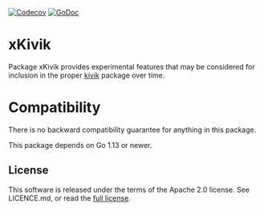 [![Codecov](https://img.shields.io/codecov/c/github/go-kivik/xkivik.svg?style=flat)](https://codecov.io/gh/go-kivik/xkivik) [![GoDoc](https://godoc.org/github.com/go-kivik/xkivik?status.svg)](http://godoc.org/github.com/go-kivik/xkivik)

# xKivik

Package xKivik provides experimental features that may be considered for
inclusion in the proper [kivik](http://github.com/go-kivik/kivik) package over
time.

# Compatibility

There is no backward compatibility guarantee for anything in this package.

This package depends on Go 1.13 or newer.


## License

This software is released under the terms of the Apache 2.0 license. See
LICENCE.md, or read the [full license](http://www.apache.org/licenses/LICENSE-2.0).
